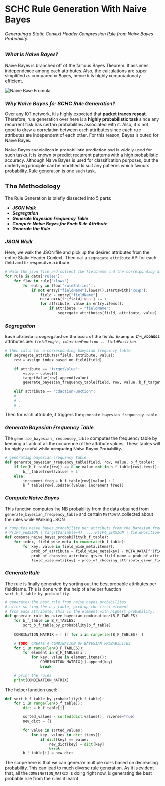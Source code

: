 # SCHC Rule Generation With Naive Bayes
###### Generating a Static Context Header Compression Rule from Naive Bayes Probabiilty.

### *What is Naive Bayes?*
Naive Bayes is branched off of the famous Bayes Theorem. It assumes independence among each attributes. Also, the calculations are super simplified as compared to Bayes, hence it is highly computationally efficient.

![Naive Base Fromula](https://i.imgur.com/3cl5oDz.png)

### *Why Naive Bayes for SCHC Rule Generation?*
Over any IOT network, it is highly expected that **packet traces repeat**. Therefore, rule generation over here is a **highly probabilistic task** since any recurrent task has certain probabilities associated with it. Also, it is not good to draw a correlation between each attributes since each rule attributes are independent of each other. For this reason, Bayes is outed for Naive Bayes. 

Naive Bayes specializes in probabilistic prediction and is widely used for such tasks. It is known to predict recurrent patterns with a high probabilstic accuracy. Although Naive Bayes is used for classification purposes, but the underlying principle can be modified to suit any patterns which favours probability. Rule generation is one such task.

## The Methodology
The Rule Generation is briefly dissected into 5 parts:
- **_JSON Walk_**
- **_Segregation_**
- **_Generate Bayesian Frequency Table_**
- **_Compute Naive Bayes for Each Rule Attribute_**
- **_Generate the Rule_**

### *JSON Walk*
Here, we walk the JSON file and pick up the desired attributes from the entire Static Header Context. Then call a `segregate_attribute` API for each field and its respective attribute.

```python
# Walk the json file and collect the fieldname and the corresponding attributes
for rule in data["rules"]:
    for flow in rule["flows"]:
        for entry in flow["ruleEntries"]:
            if not entry["fieldName"].lower().startswith("coap"):
                field = entry["fieldName"]
                META_DATA[f'{field}_NOS'] += 1
                for attribute, value in entry.items():
                    if attribute != "fieldName":
                        segregate_attributes(field, attribute, value)
```

### *Segregation*
Each attribute is segregated on the basis of the fields. Example: **`IP4_ADDRESS`** attributes are: *`fieldLength, cdactionFunction .. fieldPosition`*

```python
# then calls for a corresponding baeysian frequency table
def segregate_attributes(field, attribute, value):
    row = assign_index_based_on_field(field)

    if attribute == "targetValue":
        value = value[0]
        targetValue[row].append(value)
        generate_bayesian_frequency_table(field, row, value, b_f_targetValue)

    elif attribute == "cdactionFunction":
    # .
    # .
    # .
```
Then for each attribute, it triggers the `generate_bayesian_frequencey_table`.

### *Generate Bayesian Frequency Table*
The `generate_bayesian_frequencey_table` computes the frequency table by keeping a track of all the occurence of the attribute values. These tables will be highly useful while computing Naive Bayes Probability.

```python
# generating bayesian frequency table
def generate_bayesian_frequency_table(field, row, value, b_f_table):
    if len(b_f_table[row]) == 0 or value not in b_f_table[row].keys():
        b_f_table[row][value] = 1
    else:
        increment_freq = b_f_table[row][value] + 1
        b_f_table[row].update({value: increment_freq})
```

### *Compute Naive Bayes*
This function computes the NB probability from the data obtained from `generate_bayesian_frequency_table` and certain `METADATA` collected about the rules while Walking JSON

```python
# computes naive bayes probability per attribute from the bayesian freq table
# P(IP4_vERSION | targetVariable=4) .... P(IP4_vERSION | fieldPosition=1)
def compute_naive_bayes_probability(b_f_table):
    for index, field_wise_meta in enumerate(b_f_table):
        for key, value in field_wise_meta.items():
            prob_of_attribute = field_wise_meta[key] / META_DATA[f'{fieldName[index]}_NOS']
            prob_of_choosing_attribute_given_field_name = prob_of_attribute * (1/len(fieldName))
            field_wise_meta[key] = prob_of_choosing_attribute_given_field_name
```

### *Generate Rule*
The rule is finally generated by sorting out the best probable attributes per fieldName. This is done with the help of a helper function `sort_b_f_table_by_probability`

```python
# generates the best rule from naive bayes probabilites.
# after sorting the b_f_table, pick up the first element
# from each attribute. This is the element with highest probability.
def generate_rule_by_naive_bayesian_combinations(B_F_TABLES):
    for b_f_table in B_F_TABLES:
        sort_b_f_table_by_probability(b_f_table)
    
    COMBINATION_MATRIX = [ [] for i in range(len(B_F_TABLES)) ]
    
    # TODO: CREATE A COMBINATION OF BAYESIAN PROBABILITES
    for i in range(len(B_F_TABLES)):
        for element in B_F_TABLES[i]:
            for key, value in element.items():
                COMBINATION_MATRIX[i].append(key)
                break
    
    # print the rules
    print(COMBINATION_MATRIX)
```

The helper function used:
```python
def sort_b_f_table_by_probability(b_f_table):
    for i in range(len(b_f_table)):
        dict = b_f_table[i]

        sorted_values = sorted(dict.values(), reverse=True)
        new_dict = {}

        for value in sorted_values:
            for key, values in dict.items():
                if dict[key] == value:
                    new_dict[key] = dict[key]
                    break
        b_f_table[i] = new_dict
```
The scope here is that we can generate multiple rules based on decreasing probability. This can lead to much diverse rule generation. As it is evident that, all the `COMBINATION_MATRIX` is doing right now, is generating the best probable rule from the rules it learnt.
